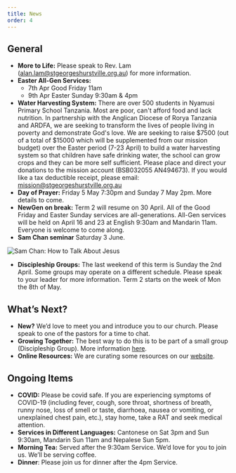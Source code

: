 ```yaml
---
title: News
order: 4
---
```


## General
- **More to Life:** Please speak to Rev. Lam (alan.lam@stgeorgeshurstville.org.au) for more information. 
- **Easter All-Gen Services:**
  - 7th Apr Good Friday 11am
  - 9th Apr Easter Sunday 9:30am & 4pm
- **Water Harvesting System:** There are over 500 students in Nyamusi Primary School Tanzania. Most are poor, can't afford food and lack nutrition. In partnership with the Anglican Diocese of Rorya Tanzania and ARDFA, we are seeking to transform the lives of people living in poverty and demonstrate God's love. We are seeking to raise $7500 (out of a total of $15000 which will be supplemented from our mission budget) over the Easter period (7-23 April) to build a water harvesting system so that children have safe drinking water, the school can grow crops and they can be more self sufficient. Please place and direct your donations to the mission account (BSB032055 AN494673). If you would like a tax deductible receipt, please email: mission@stgeorgeshurstville.org.au
- **Day of Prayer:** Friday 5 May 7:30pm and Sunday 7 May 2pm. More details to come. 
- **NewGen on break:** Term 2 will resume on 30 April. All of the Good Friday and Easter Sunday services are all-generations. All-Gen services will be held on April 16 and 23 at English 9:30am and Mandarin 11am. Everyone is welcome to come along. 
- **Sam Chan seminar** Saturday 3 June.



![Sam Chan: How to Talk About Jesus](https://raw.githubusercontent.com/stgeorgeshurstville/bulletin/main/images/upload2.jpg)  
- **Discipleship Groups:** The last weekend of this term is Sunday the 2nd April. Some groups may operate on a different schedule. Please speak to your leader for more information. Term 2 starts on the week of Mon the 8th of May. 




## What’s Next?
- **New?** We’d love to meet you and introduce you to our church. Please speak to one of the pastors for a time to chat. 
- **Growing Together:** The best way to do this is to be part of a small group (Discipleship Group). More information [here]( https://stgeorgeshurstville.org.au/discipleship-groups). 
- **Online Resources:** We are curating some resources on our [website](https://stgeorgeshurstville.org.au/lets-talk-about-christianity).


## Ongoing Items
- **COVID:** Please be covid safe. If you are experiencing symptoms of COVID-19 (including fever, cough, sore throat, shortness of breath, runny nose, loss of smell or taste, diarrhoea, nausea or vomiting, or unexplained chest pain, etc.), stay home, take a RAT and seek medical attention.
- **Services in Different Languages:** Cantonese on Sat 3pm and Sun 9:30am, Mandarin Sun 11am and Nepalese Sun 5pm. 
- **Morning Tea:** Served after the 9:30am Service. We’d love for you to join us. We’ll be serving coffee. 
- **Dinner**: Please join us for dinner after the 4pm Service.

